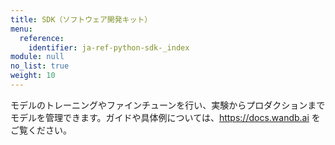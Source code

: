 ```yaml
---
title: SDK（ソフトウェア開発キット）
menu:
  reference:
    identifier: ja-ref-python-sdk-_index
module: null
no_list: true
weight: 10
---
```


モデルのトレーニングやファインチューンを行い、実験からプロダクションまでモデルを管理できます。ガイドや具体例については、https://docs.wandb.ai をご覧ください。